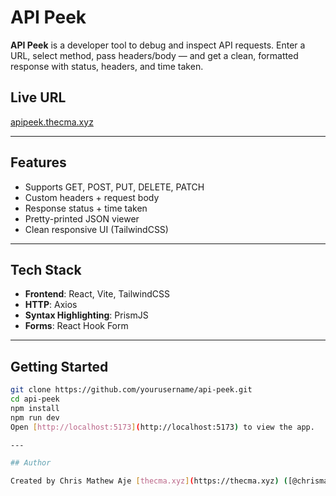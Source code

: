 # API Peek

**API Peek** is a developer tool to debug and inspect API requests. Enter a URL, select method, pass headers/body — and get a clean, formatted response with status, headers, and time taken.


## Live URL
[apipeek.thecma.xyz](https://apipeek.thecma.xyz)

---

## Features
- Supports GET, POST, PUT, DELETE, PATCH
- Custom headers + request body
- Response status + time taken
- Pretty-printed JSON viewer
- Clean responsive UI (TailwindCSS)

---

## Tech Stack

- **Frontend**: React, Vite, TailwindCSS
- **HTTP**: Axios
- **Syntax Highlighting**: PrismJS
- **Forms**: React Hook Form

---

## Getting Started

```bash
git clone https://github.com/yourusername/api-peek.git
cd api-peek
npm install
npm run dev
Open [http://localhost:5173](http://localhost:5173) to view the app.

---

## Author

Created by Chris Mathew Aje [thecma.xyz](https://thecma.xyz) ([@chrismat-05](https://github.com/chrismat-05))